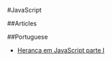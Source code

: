 #JavaScript

##Articles

##Portuguese

- [Herança em JavaScript parte I](http://loopinfinito.com.br/2012/05/04/heranca-em-javascript-parte-1/)
